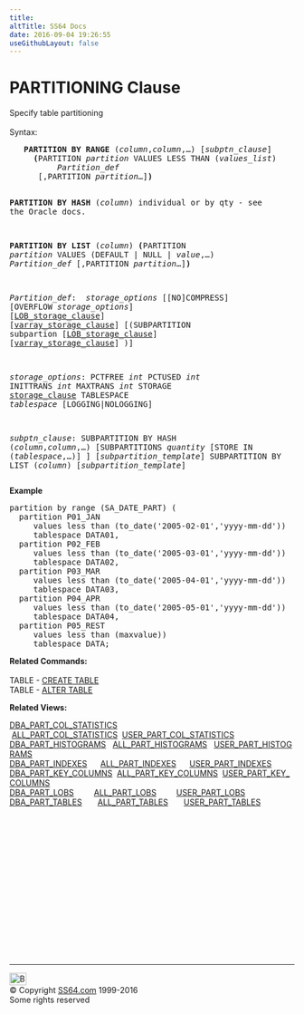 ```yaml
---
title:
altTitle: SS64 Docs
date: 2016-09-04 19:26:55
useGithubLayout: false
---
```

<!-- #BeginLibraryItem "/Library/head_ora.lbi" --><!-- #EndLibraryItem --><h1>PARTITIONING Clause</h1> 
<p>Specify table partitioning <br>
  <br>
  Syntax:</p>
<pre>   <b>PARTITION BY RANGE</b> (<i>column</i>,<i>column</i>,…) [<i>subptn_clause</i>] 
     <b>(</b>PARTITION <i>partition </i>VALUES LESS THAN (<i>values_list</i>)
          <i>Partition_def</i>
      [,PARTITION <i>partition</i>…]<b>)</b>

   <b>PARTITION BY HASH</b> (<i>column</i>) individual or by qty - see the Oracle docs.

   <b>PARTITION BY LIST</b> (<i>column</i>)
     <b>(</b>PARTITION <i>partition</i>
         VALUES (DEFAULT | NULL | <i>value</i>,…)
       <i>    Partition_def</i>
      [,PARTITION <i>partition</i>…]<b>)</b>

<i>Partition_def</i>:
<i>   storage_options</i> [[NO]COMPRESS] [OVERFLOW <i>storage_options</i>]
      [<a href="clause_lob.html">LOB_storage_clause</a>] [<a href="clause_varray.html">varray_storage_clause</a>]
         [(SUBPARTITION subpartion [<a href="clause_lob.html">LOB_storage_clause</a>] [<a href="clause_varray.html">varray_storage_clause</a>] )]

<i>storage_options</i>:
   PCTFREE <i>int</i>
   PCTUSED <i>int</i>
   INITTRANS <i>int</i>
   MAXTRANS <i>int</i>
   STORAGE <a href="clause_storage.html">storage_clause</a>
   TABLESPACE <i>tablespace</i>
   [LOGGING|NOLOGGING]

<i>subptn_clause</i>:
   SUBPARTITION BY HASH (<i>column</i>,<i>column</i>,…)
     [SUBPARTITIONS <i>quantity</i> [STORE IN (<i>tablespace</i>,…)] ]
     [<i>subpartition_template</i>]
   SUBPARTITION BY LIST (<i>column</i>)  [<i>subpartition_template</i>] </pre>
<p><b>Example</b></p>
<pre>partition by range (SA_DATE_PART) (
  partition P01_JAN 
     values less than (to_date('2005-02-01','yyyy-mm-dd'))
     tablespace DATA01,
  partition P02_FEB
     values less than (to_date('2005-03-01','yyyy-mm-dd'))
     tablespace DATA02,
  partition P03_MAR 
     values less than (to_date('2005-04-01','yyyy-mm-dd'))
     tablespace DATA03,
  partition P04_APR
     values less than (to_date('2005-05-01','yyyy-mm-dd'))
     tablespace DATA04, 
  partition P05_REST
     values less than (maxvalue))
     tablespace DATA;</pre>
<p><b> Related Commands:<br>
  <br>
  </b>TABLE - <a href="table_c.html">CREATE TABLE</a><br>
  TABLE - <a href="table_a.html">ALTER TABLE</a></p>
<p><b>Related Views:</b></p>
<p class="code">  <a href="../orad/DBA_PART_COL_STATISTICS.html">DBA_PART_COL_STATISTICS</a> &nbsp;<a href="../orad/ALL_PART_COL_STATISTICS.html">ALL_PART_COL_STATISTICS</a>&nbsp;&nbsp;<a href="../orad/USER_PART_COL_STATISTICS.html">USER_PART_COL_STATISTICS</a> <br>  
  <a href="../orad/DBA_PART_HISTOGRAMS.html">DBA_PART_HISTOGRAMS</a>&nbsp;&nbsp;&nbsp;<a href="../orad/ALL_PART_HISTOGRAMS.html">ALL_PART_HISTOGRAMS</a>&nbsp;&nbsp;&nbsp;<a href="../orad/USER_PART_HISTOGRAMS.html">USER_PART_HISTOGRAMS</a>  <br>  
  <a href="../orad/DBA_PART_INDEXES.html">DBA_PART_INDEXES</a>&nbsp;&nbsp;&nbsp;&nbsp;&nbsp;&nbsp;<a href="../orad/ALL_PART_INDEXES.html">ALL_PART_INDEXES</a>&nbsp;&nbsp;&nbsp;&nbsp;&nbsp;&nbsp;<a href="../orad/USER_PART_INDEXES.html">USER_PART_INDEXES</a>    <br>  
  <a href="../orad/DBA_PART_KEY_COLUMNS.html">DBA_PART_KEY_COLUMNS</a>&nbsp;&nbsp;<a href="../orad/ALL_PART_KEY_COLUMNS.html">ALL_PART_KEY_COLUMNS</a>&nbsp;&nbsp;<a href="../orad/USER_PART_KEY_COLUMNS.html">USER_PART_KEY_COLUMNS</a>  <br>  
  <a href="../orad/DBA_PART_LOBS.html">DBA_PART_LOBS</a>&nbsp;&nbsp;&nbsp;&nbsp;&nbsp;&nbsp;&nbsp;&nbsp;&nbsp;<a href="../orad/ALL_PART_LOBS.html">ALL_PART_LOBS</a>&nbsp;&nbsp;&nbsp;&nbsp;&nbsp;&nbsp;&nbsp;&nbsp;&nbsp;<a href="../orad/USER_PART_LOBS.html">USER_PART_LOBS</a>       <br>  
<a href="../orad/DBA_PART_TABLES.html">DBA_PART_TABLES</a>&nbsp;&nbsp;&nbsp;&nbsp;&nbsp;&nbsp;&nbsp;<a href="../orad/ALL_PART_TABLES.html">ALL_PART_TABLES</a>&nbsp;&nbsp;&nbsp;&nbsp;&nbsp;&nbsp;&nbsp;<a href="../orad/USER_PART_TABLES.html">USER_PART_TABLES</a>   </p><!-- #BeginLibraryItem "/Library/foot_ora.lbi" --><p>
<!-- oracle-footer -->
<ins class="adsbygoogle" style="display:inline-block;width:300px;height:250px" data-ad-client="ca-pub-6140977852749469" data-ad-slot="4275490898"></ins>
<script>
(adsbygoogle = window.adsbygoogle || []).push({});
</script></p>
<hr>
<div id="bl" class="footer"><a href="clause_partition.html#"><img src="../images/top.png" width="30" height="22" alt="Back to the Top"></a></div>
<div id="br" class="footer, tagline">© Copyright <a href="../index.html">SS64.com</a> 1999-2016<br>
Some rights reserved</div><!-- #EndLibraryItem -->

